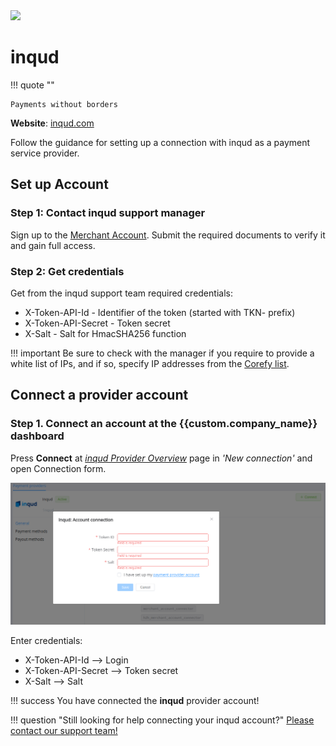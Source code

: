<img src="https://static.openfintech.io/payment_providers/inqud/logo.svg?w=400" width="400px" >

# inqud

!!! quote ""

    Payments without borders

**Website**: [inqud.com](https://www.inqud.com/)

Follow the guidance for setting up a connection with inqud as a payment service provider.

## Set up Account

### Step 1: Contact inqud support manager

Sign up to the [Merchant Account](https://cabinet.inqud.com/#/signup). Submit the required documents to verify it and gain full access.

### Step 2: Get credentials

Get from the inqud support team required credentials:

- X-Token-API-Id - Identifier of the token (started with TKN- prefix)
- X-Token-API-Secret - Token secret
- X-Salt - Salt for HmacSHA256 function

!!! important
    Be sure to check with the manager if you require to provide a white list of IPs, and if so, specify IP addresses from the [Corefy list](/integration/ips/).

## Connect a provider account

### Step 1. Connect an account at the {{custom.company_name}} dashboard

Press **Connect** at [*inqud Provider Overview*]({{custom.dashboard_base_url}}connect-directory/payment-providers/inqud/general) page in *'New connection'* and open Connection form.

![Connect](images/provider-account.png)

Enter credentials:

- X-Token-API-Id --> Login
- X-Token-API-Secret --> Token secret
- X-Salt --> Salt

!!! success
    You have connected the **inqud** provider account!

!!! question "Still looking for help connecting your inqud account?"
    <!--email_off-->[Please contact our support team!](mailto:{{custom.support_email}})<!--/email_off-->
